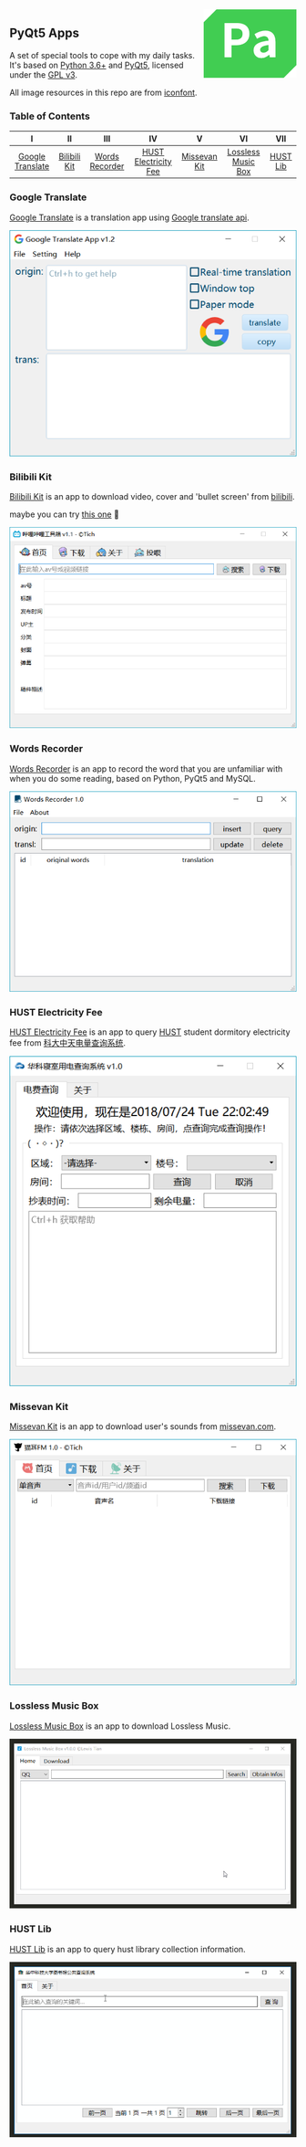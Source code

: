 <img src="images/icon.png" alt="logo" height="120" align="right" title="PyQt5 Apps" />

## PyQt5 Apps

A set of special tools to cope with my daily tasks. It's based on [Python 3.6+](https://www.python.org) and [PyQt5](https://riverbankcomputing.com/software/pyqt/download5), licensed under the [GPL v3](LICENSE).

All image resources in this repo are from [iconfont](http://www.iconfont.cn).

### Table of Contents
| Ⅰ | Ⅱ | Ⅲ | Ⅳ | Ⅴ | Ⅵ | Ⅶ |
| :--------: | :---------: | :---------: | :---------: | :---------: | :---------:| :---------:|
| [Google Translate](#google-translate) | [Bilibili Kit](#bilibili-kit)|[Words Recorder](#words-recorder) | [HUST Electricity Fee](#hust-electricity-fee) |[Missevan Kit](#missevan-kit)| [Lossless Music Box](#lossless-music-box)| [HUST Lib](#hust-lib)|

### Google Translate
[Google Translate](google-translate) is a translation app using [Google translate api](https://github.com/ssut/py-googletrans).

<div align="center">
    <img src="images/Google-Translate.png" alt="Google Translate" title="Google Translate" />
</div>

### Bilibili Kit

[Bilibili Kit](bilibili-kit) is an app to download video, cover and  'bullet screen' from [bilibili](https://www.bilibili.com/). 

maybe you can try [this one](https://github.com/LewisTian/bili-box) :flags:

<div align="center">
    <img src="images/Bilibili-Kit.png" alt="Bilibili Kit"  title="Bilibili Kit" />
</div>

### Words Recorder

[Words Recorder](words-recorder) is an app to record the word that you are unfamiliar with when you do some reading, based on Python, PyQt5 and MySQL. 

<div align="center">
    <img src="images/Words-Recorder.png" alt="Words Recorder"  title="Words Recorder" />
</div>

### HUST Electricity Fee

[HUST Electricity Fee](hust-electricity-fee) is an app to query [HUST](http://www.hust.edu.cn/) student dormitory electricity fee from [科大中天电量查询系统](http://202.114.18.218/Main.aspx). 

<div align="center">
    <img src="images/HUST-Electricity-Fee.png" alt="HUST Electricity Fee" title="HUST Electricity Fee" />
</div>

### Missevan Kit

[Missevan Kit](missevan-kit) is an app to download user's sounds from [missevan.com](http://www.missevan/). 

<div align="center">
    <img src="images/missevan-kit.png" alt="Missevan Kit"  title="Missevan Kit" />
</div>

### Lossless Music Box

[Lossless Music Box](lossless-music-box) is an app to download Lossless Music.
<div align="center">
    <img src="images/Lossless-Music-Box.gif" alt="Lossless Music Box" title="Lossless Music Box" />
</div>

### HUST Lib

[HUST Lib](hust-lib) is an app to query hust library collection information.
<div align="center">
    <img src="images/HUST-Lib.gif" alt="HUST-Lib" title="HUST-Lib" />
</div>
